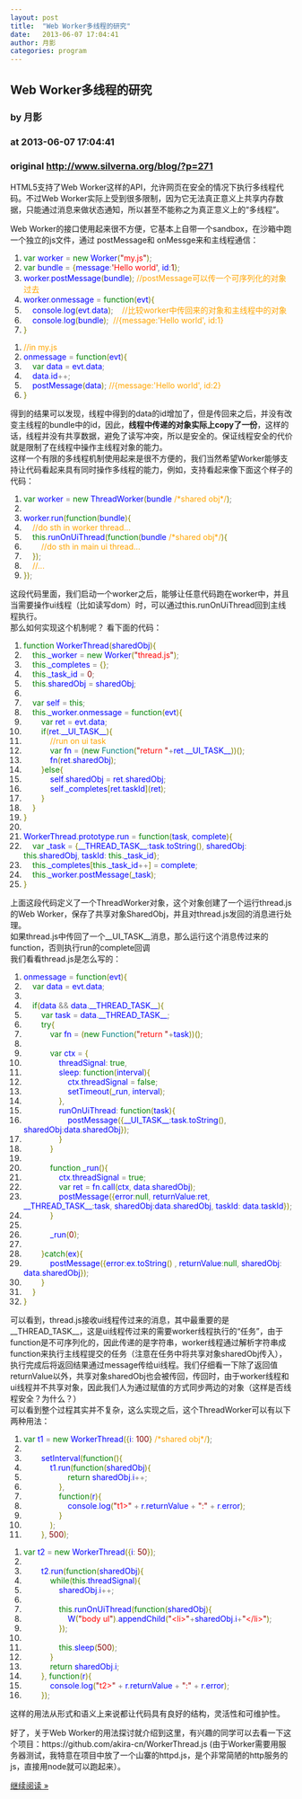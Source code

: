 ```yaml
---
layout: post
title:  "Web Worker多线程的研究"
date:   2013-06-07 17:04:41
author: 月影
categories: program
---
```


## Web Worker多线程的研究
### by 月影
### at 2013-06-07 17:04:41
### original <http://www.silverna.org/blog/?p=271>

<p>HTML5支持了Web Worker这样的API，允许网页在安全的情况下执行多线程代码。不过Web Worker实际上受到很多限制，因为它无法真正意义上共享内存数据，只能通过消息来做状态通知，所以甚至不能称之为真正意义上的“多线程”。</p>
<p>Web Worker的接口使用起来很不方便，它基本上自带一个sandbox，在沙箱中跑一个独立的js文件，通过 postMessage和 onMessge来和主线程通信：</p>
<div><ol title="Double click to hide line number."><li><span style="color:Green">var</span><span style="color:Gray"> </span><span style="color:Blue">worker</span><span style="color:Gray"> = </span><span style="color:Green">new</span><span style="color:Gray"> </span><span style="color:Blue">Worker</span><span style="color:Olive">(</span><span style="color:#8b0000">&quot;</span><span style="color:Red">my.js</span><span style="color:#8b0000">&quot;</span><span style="color:Olive">)</span><span style="color:Gray">;</span></li>
<li><span style="color:Green">var</span><span style="color:Gray"> </span><span style="color:Blue">bundle</span><span style="color:Gray"> = </span><span style="color:Olive">{</span><span style="color:Blue">message</span><span style="color:Gray">:</span><span style="color:#8b0000">'</span><span style="color:Red">Hello world</span><span style="color:#8b0000">'</span><span style="color:Gray">, </span><span style="color:Blue">id</span><span style="color:Gray">:</span><span style="color:Maroon">1</span><span style="color:Olive">}</span><span style="color:Gray">;</span></li>
<li><span style="color:Blue">worker</span><span style="color:Gray">.</span><span style="color:Blue">postMessage</span><span style="color:Olive">(</span><span style="color:Blue">bundle</span><span style="color:Olive">)</span><span style="color:Gray">; </span><span style="color:#ffa500">//postMessage可以传一个可序列化的对象过去</span></li>
<li><span style="color:Blue">worker</span><span style="color:Gray">.</span><span style="color:Blue">onmessage</span><span style="color:Gray"> = </span><span style="color:Green">function</span><span style="color:Olive">(</span><span style="color:Blue">evt</span><span style="color:Olive">){</span></li>
<li><span style="color:Gray">    </span><span style="color:Blue">console</span><span style="color:Gray">.</span><span style="color:Blue">log</span><span style="color:Olive">(</span><span style="color:Blue">evt</span><span style="color:Gray">.</span><span style="color:Blue">data</span><span style="color:Olive">)</span><span style="color:Gray">;    </span><span style="color:#ffa500">//比较worker中传回来的对象和主线程中的对象</span></li>
<li><span style="color:Gray">    </span><span style="color:Blue">console</span><span style="color:Gray">.</span><span style="color:Blue">log</span><span style="color:Olive">(</span><span style="color:Blue">bundle</span><span style="color:Olive">)</span><span style="color:Gray">;  </span><span style="color:#ffa500">//{message:'Hello world', id:1}</span></li>
<li><span style="color:Olive">}</span></li></ol></div>
<div><ol title="Double click to hide line number."><li><span style="color:#ffa500">//in my.js</span></li>
<li><span style="color:Blue">onmessage</span><span style="color:Gray"> = </span><span style="color:Green">function</span><span style="color:Olive">(</span><span style="color:Blue">evt</span><span style="color:Olive">){</span></li>
<li><span style="color:Gray">    </span><span style="color:Green">var</span><span style="color:Gray"> </span><span style="color:Blue">data</span><span style="color:Gray"> = </span><span style="color:Blue">evt</span><span style="color:Gray">.</span><span style="color:Blue">data</span><span style="color:Gray">;</span></li>
<li><span style="color:Gray">    </span><span style="color:Blue">data</span><span style="color:Gray">.</span><span style="color:Blue">id</span><span style="color:Gray">++;</span></li>
<li><span style="color:Gray">    </span><span style="color:Blue">postMessage</span><span style="color:Olive">(</span><span style="color:Blue">data</span><span style="color:Olive">)</span><span style="color:Gray">; </span><span style="color:#ffa500">//{message:'Hello world', id:2}</span></li>
<li><span style="color:Olive">}</span></li></ol></div>
<p>得到的结果可以发现，线程中得到的data的id增加了，但是传回来之后，并没有改变主线程的bundle中的id，因此，<strong>线程中传递的对象实际上copy了一份</strong>，这样的话，线程并没有共享数据，避免了读写冲突，所以是安全的。保证线程安全的代价就是限制了在线程中操作主线程对象的能力。<br>
这样一个有限的多线程机制使用起来是很不方便的，我们当然希望Worker能够支持让代码看起来具有同时操作多线程的能力，例如，支持看起来像下面这个样子的代码：</p>
<div><ol title="Double click to hide line number."><li><span style="color:Green">var</span><span style="color:Gray"> </span><span style="color:Blue">worker</span><span style="color:Gray"> = </span><span style="color:Green">new</span><span style="color:Gray"> </span><span style="color:Blue">ThreadWorker</span><span style="color:Olive">(</span><span style="color:Blue">bundle</span><span style="color:Gray"> </span><span style="color:#ffa500">/*shared obj*/</span><span style="color:Olive">)</span><span style="color:Gray">;</span></li>
<li><span style="color:Gray"> </span></li>
<li><span style="color:Blue">worker</span><span style="color:Gray">.</span><span style="color:Blue">run</span><span style="color:Olive">(</span><span style="color:Green">function</span><span style="color:Olive">(</span><span style="color:Blue">bundle</span><span style="color:Olive">){</span></li>
<li><span style="color:Gray">    </span><span style="color:#ffa500">//do sth in worker thread...</span></li>
<li><span style="color:Gray">    </span><span style="color:Green">this</span><span style="color:Gray">.</span><span style="color:Blue">runOnUiThread</span><span style="color:Olive">(</span><span style="color:Green">function</span><span style="color:Olive">(</span><span style="color:Blue">bundle</span><span style="color:Gray"> </span><span style="color:#ffa500">/*shared obj*/</span><span style="color:Olive">){</span></li>
<li><span style="color:Gray">        </span><span style="color:#ffa500">//do sth in main ui thread...</span></li>
<li><span style="color:Gray">    </span><span style="color:Olive">})</span><span style="color:Gray">;</span></li>
<li><span style="color:Gray">    </span><span style="color:#ffa500">//...</span></li>
<li><span style="color:Olive">})</span><span style="color:Gray">;</span></li></ol></div>
<p>这段代码里面，我们启动一个worker之后，能够让任意代码跑在worker中，并且当需要操作ui线程（比如读写dom）时，可以通过this.runOnUiThread回到主线程执行。<br>
那么如何实现这个机制呢？ 看下面的代码：</p>
<div><ol title="Double click to hide line number."><li><span style="color:Green">function</span><span style="color:Gray"> </span><span style="color:Blue">WorkerThread</span><span style="color:Olive">(</span><span style="color:Blue">sharedObj</span><span style="color:Olive">){</span></li>
<li><span style="color:Gray">    </span><span style="color:Green">this</span><span style="color:Gray">.</span><span style="color:Blue">_worker</span><span style="color:Gray"> = </span><span style="color:Green">new</span><span style="color:Gray"> </span><span style="color:Blue">Worker</span><span style="color:Olive">(</span><span style="color:#8b0000">&quot;</span><span style="color:Red">thread.js</span><span style="color:#8b0000">&quot;</span><span style="color:Olive">)</span><span style="color:Gray">;</span></li>
<li><span style="color:Gray">    </span><span style="color:Green">this</span><span style="color:Gray">.</span><span style="color:Blue">_completes</span><span style="color:Gray"> = </span><span style="color:Olive">{}</span><span style="color:Gray">;</span></li>
<li><span style="color:Gray">    </span><span style="color:Green">this</span><span style="color:Gray">.</span><span style="color:Blue">_task_id</span><span style="color:Gray"> = </span><span style="color:Maroon">0</span><span style="color:Gray">;</span></li>
<li><span style="color:Gray">    </span><span style="color:Green">this</span><span style="color:Gray">.</span><span style="color:Blue">sharedObj</span><span style="color:Gray"> = </span><span style="color:Blue">sharedObj</span><span style="color:Gray">;</span></li>
<li><span style="color:Gray"> </span></li>
<li><span style="color:Gray">    </span><span style="color:Green">var</span><span style="color:Gray"> </span><span style="color:Blue">self</span><span style="color:Gray"> = </span><span style="color:Green">this</span><span style="color:Gray">;</span></li>
<li><span style="color:Gray">    </span><span style="color:Green">this</span><span style="color:Gray">.</span><span style="color:Blue">_worker</span><span style="color:Gray">.</span><span style="color:Blue">onmessage</span><span style="color:Gray"> = </span><span style="color:Green">function</span><span style="color:Olive">(</span><span style="color:Blue">evt</span><span style="color:Olive">){</span></li>
<li><span style="color:Gray">        </span><span style="color:Green">var</span><span style="color:Gray"> </span><span style="color:Blue">ret</span><span style="color:Gray"> = </span><span style="color:Blue">evt</span><span style="color:Gray">.</span><span style="color:Blue">data</span><span style="color:Gray">;</span></li>
<li><span style="color:Gray">        </span><span style="color:Green">if</span><span style="color:Olive">(</span><span style="color:Blue">ret</span><span style="color:Gray">.</span><span style="color:Blue">__UI_TASK__</span><span style="color:Olive">){</span></li>
<li><span style="color:Gray">            </span><span style="color:#ffa500">//run on ui task</span></li>
<li><span style="color:Gray">            </span><span style="color:Green">var</span><span style="color:Gray"> </span><span style="color:Blue">fn</span><span style="color:Gray"> = </span><span style="color:Olive">(</span><span style="color:Green">new</span><span style="color:Gray"> </span><span style="color:Teal">Function</span><span style="color:Olive">(</span><span style="color:#8b0000">&quot;</span><span style="color:Red">return </span><span style="color:#8b0000">&quot;</span><span style="color:Gray">+</span><span style="color:Blue">ret</span><span style="color:Gray">.</span><span style="color:Blue">__UI_TASK__</span><span style="color:Olive">))()</span><span style="color:Gray">;</span></li>
<li><span style="color:Gray">            </span><span style="color:Blue">fn</span><span style="color:Olive">(</span><span style="color:Blue">ret</span><span style="color:Gray">.</span><span style="color:Blue">sharedObj</span><span style="color:Olive">)</span><span style="color:Gray">;</span></li>
<li><span style="color:Gray">        </span><span style="color:Olive">}</span><span style="color:Green">else</span><span style="color:Olive">{</span></li>
<li><span style="color:Gray">            </span><span style="color:Blue">self</span><span style="color:Gray">.</span><span style="color:Blue">sharedObj</span><span style="color:Gray"> = </span><span style="color:Blue">ret</span><span style="color:Gray">.</span><span style="color:Blue">sharedObj</span><span style="color:Gray">;</span></li>
<li><span style="color:Gray">            </span><span style="color:Blue">self</span><span style="color:Gray">.</span><span style="color:Blue">_completes</span><span style="color:Olive">[</span><span style="color:Blue">ret</span><span style="color:Gray">.</span><span style="color:Blue">taskId</span><span style="color:Olive">](</span><span style="color:Blue">ret</span><span style="color:Olive">)</span><span style="color:Gray">;</span></li>
<li><span style="color:Gray">        </span><span style="color:Olive">}</span></li>
<li><span style="color:Gray">    </span><span style="color:Olive">}</span></li>
<li><span style="color:Olive">}</span></li>
<li><span style="color:Gray"> </span></li>
<li><span style="color:Blue">WorkerThread</span><span style="color:Gray">.</span><span style="color:Blue">prototype</span><span style="color:Gray">.</span><span style="color:Blue">run</span><span style="color:Gray"> = </span><span style="color:Green">function</span><span style="color:Olive">(</span><span style="color:Blue">task</span><span style="color:Gray">, </span><span style="color:Blue">complete</span><span style="color:Olive">){</span></li>
<li><span style="color:Gray">    </span><span style="color:Green">var</span><span style="color:Gray"> </span><span style="color:Blue">_task</span><span style="color:Gray"> = </span><span style="color:Olive">{</span><span style="color:Blue">__THREAD_TASK__</span><span style="color:Gray">:</span><span style="color:Blue">task</span><span style="color:Gray">.</span><span style="color:Blue">toString</span><span style="color:Olive">()</span><span style="color:Gray">, </span><span style="color:Blue">sharedObj</span><span style="color:Gray">: </span><span style="color:Green">this</span><span style="color:Gray">.</span><span style="color:Blue">sharedObj</span><span style="color:Gray">, </span><span style="color:Blue">taskId</span><span style="color:Gray">: </span><span style="color:Green">this</span><span style="color:Gray">.</span><span style="color:Blue">_task_id</span><span style="color:Olive">}</span><span style="color:Gray">;</span></li>
<li><span style="color:Gray">    </span><span style="color:Green">this</span><span style="color:Gray">.</span><span style="color:Blue">_completes</span><span style="color:Olive">[</span><span style="color:Green">this</span><span style="color:Gray">.</span><span style="color:Blue">_task_id</span><span style="color:Gray">++</span><span style="color:Olive">]</span><span style="color:Gray"> = </span><span style="color:Blue">complete</span><span style="color:Gray">;</span></li>
<li><span style="color:Gray">    </span><span style="color:Green">this</span><span style="color:Gray">.</span><span style="color:Blue">_worker</span><span style="color:Gray">.</span><span style="color:Blue">postMessage</span><span style="color:Olive">(</span><span style="color:Blue">_task</span><span style="color:Olive">)</span><span style="color:Gray">;</span></li>
<li><span style="color:Olive">}</span></li></ol></div>
<p>上面这段代码定义了一个ThreadWorker对象，这个对象创建了一个运行thread.js的Web Worker，保存了共享对象SharedObj，并且对thread.js发回的消息进行处理。<br>
如果thread.js中传回了一个__UI_TASK__消息，那么运行这个消息传过来的function，否则执行run的complete回调<br>
我们看看thread.js是怎么写的：</p>
<div><ol title="Double click to hide line number."><li><span style="color:Blue">onmessage</span><span style="color:Gray"> = </span><span style="color:Green">function</span><span style="color:Olive">(</span><span style="color:Blue">evt</span><span style="color:Olive">){</span></li>
<li><span style="color:Gray">    </span><span style="color:Green">var</span><span style="color:Gray"> </span><span style="color:Blue">data</span><span style="color:Gray"> = </span><span style="color:Blue">evt</span><span style="color:Gray">.</span><span style="color:Blue">data</span><span style="color:Gray">;</span></li>
<li><span style="color:Gray"> </span></li>
<li><span style="color:Gray">    </span><span style="color:Green">if</span><span style="color:Olive">(</span><span style="color:Blue">data</span><span style="color:Gray"> &amp;&amp; </span><span style="color:Blue">data</span><span style="color:Gray">.</span><span style="color:Blue">__THREAD_TASK__</span><span style="color:Olive">){</span></li>
<li><span style="color:Gray">        </span><span style="color:Green">var</span><span style="color:Gray"> </span><span style="color:Blue">task</span><span style="color:Gray"> = </span><span style="color:Blue">data</span><span style="color:Gray">.</span><span style="color:Blue">__THREAD_TASK__</span><span style="color:Gray">;</span></li>
<li><span style="color:Gray">        </span><span style="color:Green">try</span><span style="color:Olive">{</span></li>
<li><span style="color:Gray">            </span><span style="color:Green">var</span><span style="color:Gray"> </span><span style="color:Blue">fn</span><span style="color:Gray"> = </span><span style="color:Olive">(</span><span style="color:Green">new</span><span style="color:Gray"> </span><span style="color:Teal">Function</span><span style="color:Olive">(</span><span style="color:#8b0000">&quot;</span><span style="color:Red">return </span><span style="color:#8b0000">&quot;</span><span style="color:Gray">+</span><span style="color:Blue">task</span><span style="color:Olive">))()</span><span style="color:Gray">;</span></li>
<li><span style="color:Gray"> </span></li>
<li><span style="color:Gray">            </span><span style="color:Green">var</span><span style="color:Gray"> </span><span style="color:Blue">ctx</span><span style="color:Gray"> = </span><span style="color:Olive">{</span></li>
<li><span style="color:Gray">                </span><span style="color:Blue">threadSignal</span><span style="color:Gray">: </span><span style="color:Green">true</span><span style="color:Gray">,</span></li>
<li><span style="color:Gray">                </span><span style="color:Blue">sleep</span><span style="color:Gray">: </span><span style="color:Green">function</span><span style="color:Olive">(</span><span style="color:Blue">interval</span><span style="color:Olive">){</span></li>
<li><span style="color:Gray">                    </span><span style="color:Blue">ctx</span><span style="color:Gray">.</span><span style="color:Blue">threadSignal</span><span style="color:Gray"> = </span><span style="color:Green">false</span><span style="color:Gray">;</span></li>
<li><span style="color:Gray">                    </span><span style="color:Blue">setTimeout</span><span style="color:Olive">(</span><span style="color:Blue">_run</span><span style="color:Gray">, </span><span style="color:Blue">interval</span><span style="color:Olive">)</span><span style="color:Gray">;</span></li>
<li><span style="color:Gray">                </span><span style="color:Olive">}</span><span style="color:Gray">,</span></li>
<li><span style="color:Gray">                </span><span style="color:Blue">runOnUiThread</span><span style="color:Gray">: </span><span style="color:Green">function</span><span style="color:Olive">(</span><span style="color:Blue">task</span><span style="color:Olive">){</span></li>
<li><span style="color:Gray">                    </span><span style="color:Blue">postMessage</span><span style="color:Olive">({</span><span style="color:Blue">__UI_TASK__</span><span style="color:Gray">:</span><span style="color:Blue">task</span><span style="color:Gray">.</span><span style="color:Blue">toString</span><span style="color:Olive">()</span><span style="color:Gray">, </span><span style="color:Blue">sharedObj</span><span style="color:Gray">:</span><span style="color:Blue">data</span><span style="color:Gray">.</span><span style="color:Blue">sharedObj</span><span style="color:Olive">})</span><span style="color:Gray">;</span></li>
<li><span style="color:Gray">                </span><span style="color:Olive">}</span></li>
<li><span style="color:Gray">            </span><span style="color:Olive">}</span></li>
<li><span style="color:Gray"> </span></li>
<li><span style="color:Gray">            </span><span style="color:Green">function</span><span style="color:Gray"> </span><span style="color:Blue">_run</span><span style="color:Olive">(){</span></li>
<li><span style="color:Gray">                </span><span style="color:Blue">ctx</span><span style="color:Gray">.</span><span style="color:Blue">threadSignal</span><span style="color:Gray"> = </span><span style="color:Green">true</span><span style="color:Gray">;</span></li>
<li><span style="color:Gray">                </span><span style="color:Green">var</span><span style="color:Gray"> </span><span style="color:Blue">ret</span><span style="color:Gray"> = </span><span style="color:Blue">fn</span><span style="color:Gray">.</span><span style="color:Blue">call</span><span style="color:Olive">(</span><span style="color:Blue">ctx</span><span style="color:Gray">, </span><span style="color:Blue">data</span><span style="color:Gray">.</span><span style="color:Blue">sharedObj</span><span style="color:Olive">)</span><span style="color:Gray">;</span></li>
<li><span style="color:Gray">                </span><span style="color:Blue">postMessage</span><span style="color:Olive">({</span><span style="color:Blue">error</span><span style="color:Gray">:</span><span style="color:Green">null</span><span style="color:Gray">, </span><span style="color:Blue">returnValue</span><span style="color:Gray">:</span><span style="color:Blue">ret</span><span style="color:Gray">, </span><span style="color:Blue">__THREAD_TASK__</span><span style="color:Gray">:</span><span style="color:Blue">task</span><span style="color:Gray">, </span><span style="color:Blue">sharedObj</span><span style="color:Gray">:</span><span style="color:Blue">data</span><span style="color:Gray">.</span><span style="color:Blue">sharedObj</span><span style="color:Gray">, </span><span style="color:Blue">taskId</span><span style="color:Gray">: </span><span style="color:Blue">data</span><span style="color:Gray">.</span><span style="color:Blue">taskId</span><span style="color:Olive">})</span><span style="color:Gray">;</span></li>
<li><span style="color:Gray">            </span><span style="color:Olive">}</span></li>
<li><span style="color:Gray"> </span></li>
<li><span style="color:Gray">            </span><span style="color:Blue">_run</span><span style="color:Olive">(</span><span style="color:Maroon">0</span><span style="color:Olive">)</span><span style="color:Gray">;</span></li>
<li><span style="color:Gray"> </span></li>
<li><span style="color:Gray">        </span><span style="color:Olive">}</span><span style="color:Green">catch</span><span style="color:Olive">(</span><span style="color:Blue">ex</span><span style="color:Olive">){</span></li>
<li><span style="color:Gray">            </span><span style="color:Blue">postMessage</span><span style="color:Olive">({</span><span style="color:Blue">error</span><span style="color:Gray">:</span><span style="color:Blue">ex</span><span style="color:Gray">.</span><span style="color:Blue">toString</span><span style="color:Olive">()</span><span style="color:Gray"> , </span><span style="color:Blue">returnValue</span><span style="color:Gray">:</span><span style="color:Green">null</span><span style="color:Gray">, </span><span style="color:Blue">sharedObj</span><span style="color:Gray">: </span><span style="color:Blue">data</span><span style="color:Gray">.</span><span style="color:Blue">sharedObj</span><span style="color:Olive">})</span><span style="color:Gray">;</span></li>
<li><span style="color:Gray">        </span><span style="color:Olive">}</span></li>
<li><span style="color:Gray">    </span><span style="color:Olive">}</span></li>
<li><span style="color:Olive">}</span></li></ol></div>
<p>可以看到，thread.js接收ui线程传过来的消息，其中最重要的是__THREAD_TASK__，这是ui线程传过来的需要worker线程执行的“任务”，由于function是不可序列化的，因此传递的是字符串，worker线程通过解析字符串成function来执行主线程提交的任务（注意在任务中将共享对象sharedObj传入），执行完成后将返回结果通过message传给ui线程。我们仔细看一下除了返回值returnValue以外，共享对象sharedObj也会被传回，传回时，由于worker线程和ui线程并不共享对象，因此我们人为通过赋值的方式同步两边的对象（这样是否线程安全？为什么？）<br>
可以看到整个过程其实并不复杂，这么实现之后，这个ThreadWorker可以有以下两种用法：</p>
<div><ol title="Double click to hide line number."><li><span style="color:Green">var</span><span style="color:Gray"> </span><span style="color:Blue">t1</span><span style="color:Gray"> = </span><span style="color:Green">new</span><span style="color:Gray"> </span><span style="color:Blue">WorkerThread</span><span style="color:Olive">({</span><span style="color:Blue">i</span><span style="color:Gray">: </span><span style="color:Maroon">100</span><span style="color:Olive">}</span><span style="color:Gray"> </span><span style="color:#ffa500">/*shared obj*/</span><span style="color:Olive">)</span><span style="color:Gray">;</span></li>
<li><span style="color:Gray"> </span></li>
<li><span style="color:Gray">        </span><span style="color:Blue">setInterval</span><span style="color:Olive">(</span><span style="color:Green">function</span><span style="color:Olive">(){</span></li>
<li><span style="color:Gray">            </span><span style="color:Blue">t1</span><span style="color:Gray">.</span><span style="color:Blue">run</span><span style="color:Olive">(</span><span style="color:Green">function</span><span style="color:Olive">(</span><span style="color:Blue">sharedObj</span><span style="color:Olive">){</span></li>
<li><span style="color:Gray">                    </span><span style="color:Green">return</span><span style="color:Gray"> </span><span style="color:Blue">sharedObj</span><span style="color:Gray">.</span><span style="color:Blue">i</span><span style="color:Gray">++;</span></li>
<li><span style="color:Gray">                </span><span style="color:Olive">}</span><span style="color:Gray">,</span></li>
<li><span style="color:Gray">                </span><span style="color:Green">function</span><span style="color:Olive">(</span><span style="color:Blue">r</span><span style="color:Olive">){</span></li>
<li><span style="color:Gray">                    </span><span style="color:Blue">console</span><span style="color:Gray">.</span><span style="color:Blue">log</span><span style="color:Olive">(</span><span style="color:#8b0000">&quot;</span><span style="color:Red">t1&gt;</span><span style="color:#8b0000">&quot;</span><span style="color:Gray"> + </span><span style="color:Blue">r</span><span style="color:Gray">.</span><span style="color:Blue">returnValue</span><span style="color:Gray"> + </span><span style="color:#8b0000">&quot;</span><span style="color:Red">:</span><span style="color:#8b0000">&quot;</span><span style="color:Gray"> + </span><span style="color:Blue">r</span><span style="color:Gray">.</span><span style="color:Blue">error</span><span style="color:Olive">)</span><span style="color:Gray">;</span></li>
<li><span style="color:Gray">                </span><span style="color:Olive">}</span></li>
<li><span style="color:Gray">            </span><span style="color:Olive">)</span><span style="color:Gray">;</span></li>
<li><span style="color:Gray">        </span><span style="color:Olive">}</span><span style="color:Gray">, </span><span style="color:Maroon">500</span><span style="color:Olive">)</span><span style="color:Gray">;</span></li></ol></div>
<div><ol title="Double click to hide line number."><li><span style="color:Green">var</span><span style="color:Gray"> </span><span style="color:Blue">t2</span><span style="color:Gray"> = </span><span style="color:Green">new</span><span style="color:Gray"> </span><span style="color:Blue">WorkerThread</span><span style="color:Olive">({</span><span style="color:Blue">i</span><span style="color:Gray">: </span><span style="color:Maroon">50</span><span style="color:Olive">})</span><span style="color:Gray">;</span></li>
<li><span style="color:Gray">        </span></li>
<li><span style="color:Gray">        </span><span style="color:Blue">t2</span><span style="color:Gray">.</span><span style="color:Blue">run</span><span style="color:Olive">(</span><span style="color:Green">function</span><span style="color:Olive">(</span><span style="color:Blue">sharedObj</span><span style="color:Olive">){</span><span style="color:Gray">    </span></li>
<li><span style="color:Gray">            </span><span style="color:Green">while</span><span style="color:Olive">(</span><span style="color:Green">this</span><span style="color:Gray">.</span><span style="color:Blue">threadSignal</span><span style="color:Olive">){</span></li>
<li><span style="color:Gray">                </span><span style="color:Blue">sharedObj</span><span style="color:Gray">.</span><span style="color:Blue">i</span><span style="color:Gray">++;</span></li>
<li><span style="color:Gray"> </span></li>
<li><span style="color:Gray">                </span><span style="color:Green">this</span><span style="color:Gray">.</span><span style="color:Blue">runOnUiThread</span><span style="color:Olive">(</span><span style="color:Green">function</span><span style="color:Olive">(</span><span style="color:Blue">sharedObj</span><span style="color:Olive">){</span></li>
<li><span style="color:Gray">                    </span><span style="color:Blue">W</span><span style="color:Olive">(</span><span style="color:#8b0000">&quot;</span><span style="color:Red">body ul</span><span style="color:#8b0000">&quot;</span><span style="color:Olive">)</span><span style="color:Gray">.</span><span style="color:Blue">appendChild</span><span style="color:Olive">(</span><span style="color:#8b0000">&quot;</span><span style="color:Red">&lt;li&gt;</span><span style="color:#8b0000">&quot;</span><span style="color:Gray">+</span><span style="color:Blue">sharedObj</span><span style="color:Gray">.</span><span style="color:Blue">i</span><span style="color:Gray">+</span><span style="color:#8b0000">&quot;</span><span style="color:Red">&lt;/li&gt;</span><span style="color:#8b0000">&quot;</span><span style="color:Olive">)</span><span style="color:Gray">;</span></li>
<li><span style="color:Gray">                </span><span style="color:Olive">})</span><span style="color:Gray">;</span></li>
<li><span style="color:Gray">                </span></li>
<li><span style="color:Gray">                </span><span style="color:Green">this</span><span style="color:Gray">.</span><span style="color:Blue">sleep</span><span style="color:Olive">(</span><span style="color:Maroon">500</span><span style="color:Olive">)</span><span style="color:Gray">;</span></li>
<li><span style="color:Gray">            </span><span style="color:Olive">}</span></li>
<li><span style="color:Gray">            </span><span style="color:Green">return</span><span style="color:Gray"> </span><span style="color:Blue">sharedObj</span><span style="color:Gray">.</span><span style="color:Blue">i</span><span style="color:Gray">;</span></li>
<li><span style="color:Gray">        </span><span style="color:Olive">}</span><span style="color:Gray">, </span><span style="color:Green">function</span><span style="color:Olive">(</span><span style="color:Blue">r</span><span style="color:Olive">){</span></li>
<li><span style="color:Gray">            </span><span style="color:Blue">console</span><span style="color:Gray">.</span><span style="color:Blue">log</span><span style="color:Olive">(</span><span style="color:#8b0000">&quot;</span><span style="color:Red">t2&gt;</span><span style="color:#8b0000">&quot;</span><span style="color:Gray"> + </span><span style="color:Blue">r</span><span style="color:Gray">.</span><span style="color:Blue">returnValue</span><span style="color:Gray"> + </span><span style="color:#8b0000">&quot;</span><span style="color:Red">:</span><span style="color:#8b0000">&quot;</span><span style="color:Gray"> + </span><span style="color:Blue">r</span><span style="color:Gray">.</span><span style="color:Blue">error</span><span style="color:Olive">)</span><span style="color:Gray">;</span></li>
<li><span style="color:Gray">        </span><span style="color:Olive">})</span><span style="color:Gray">;</span></li></ol></div>
<p>这样的用法从形式和语义上来说都让代码具有良好的结构，灵活性和可维护性。</p>
<p>好了，关于Web Worker的用法探讨就介绍到这里，有兴趣的同学可以去看一下这个项目：https://github.com/akira-cn/WorkerThread.js (由于Worker需要用服务器测试，我特意在项目中放了一个山寨的httpd.js，是个非常简陋的http服务的js，直接用node就可以跑起来）。</p><p><a href="http://www.silverna.org/blog/?p=271">继续阅读 »</a></p>